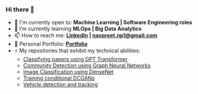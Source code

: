 ### Hi there 👋
- 🙌 I'm currently open to: **Machine Learning | Software Engineering roles**
- 🌱 I’m currently learning **MLOps | Big Data Analytics**
- 📫 How to reach me: **[LinkedIn](https://www.linkedin.com/in/navpreetsingh7/) | [navpreet.np1@gmail.com](mailto:navpreet.np1@gmail.com)**
- 💼 Personal Portfolio: **[Portfolio](https://navpreetnp7.github.io/)**
- ⚡ My repositories that exhibit my technical abilities: <br>
  - [Classifying papers using GPT Transformer](https://github.com/navpreetnp7/Classifying-arXiv-paper-using-GPT2)
  - [Community Detection using Graph Neural Networks](https://github.com/navpreetnp7/Community-Detection)
  - [Image Classification using DenseNet](https://github.com/navpreetnp7/Image-Classification-using-Densenet)
  - [Training conditional DCGANs](https://github.com/navpreetnp7/conditional-DCGAN)
  - [Vehicle detection and tracking](https://github.com/navpreetnp7/Car-Tracking-and-speed-estimation)
